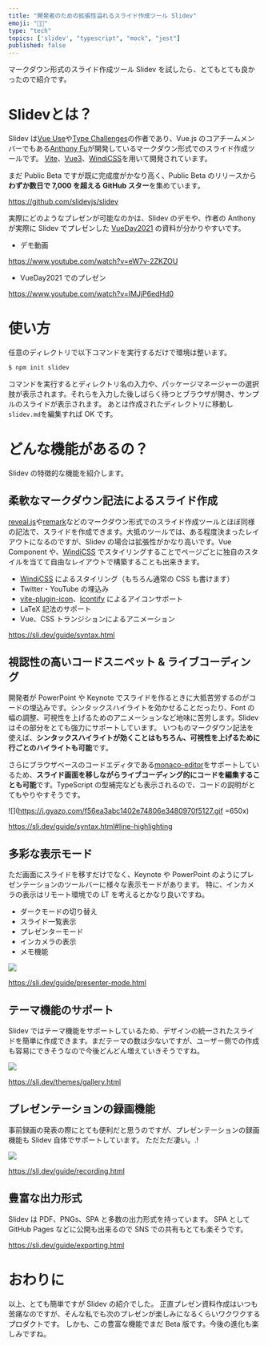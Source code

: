 ```yaml
---
title: "開発者のための拡張性溢れるスライド作成ツール Slidev"
emoji: "👨‍💻"
type: "tech"
topics: ['slidev', "typescript", "mock", "jest"]
published: false
---
```


マークダウン形式のスライド作成ツール Slidev を試したら、とてもとても良かったので紹介です。

# Slidevとは？
Slidev は[Vue Use](https://github.com/vueuse/vueuse)や[Type Challenges](https://github.com/type-challenges/type-challenges)の作者であり、Vue.js のコアチームメンバーでもある[Anthony Fu](https://github.com/antfu)が開発しているマークダウン形式でのスライド作成ツールです。
[Vite](https://github.com/vitejs/vite)、[Vue3](https://github.com/vuejs/vue-next)、[WindiCSS](https://github.com/windicss/windicss)を用いて開発されています。

まだ Public Beta ですが既に完成度がかなり高く、Public Beta のリリースから**わずか数日で 7,000 を超える GitHub スター**を集めています。

https://github.com/slidevjs/slidev

実際にどのようなプレゼンが可能なのかは、Slidev のデモや、作者の Anthony が実際に Slidev でプレゼンした [VueDay2021](https://2021.vueday.it) の資料が分かりやすいです。

- デモ動画

https://www.youtube.com/watch?v=eW7v-2ZKZOU


- VueDay2021 でのプレゼン

https://www.youtube.com/watch?v=IMJjP6edHd0

# 使い方

任意のディレクトリで以下コマンドを実行するだけで環境は整います。

```bash
$ npm init slidev
```

コマンドを実行するとディレクトリ名の入力や、パッケージマネージャーの選択肢が表示されます。それらを入力した後しばらく待つとブラウザが開き、サンプルのスライドが表示されます。
あとは作成されたディレクトリに移動し`slidev.md`を編集すれば OK です。

# どんな機能があるの？
Slidev の特徴的な機能を紹介します。

## 柔軟なマークダウン記法によるスライド作成

[reveal.js](https://revealjs.com/)や[remark](https://github.com/remarkjs/remark)などのマークダウン形式でのスライド作成ツールとほぼ同様の記法で、スライドを作成できます。大抵のツールでは、ある程度決まったレイアウトになるのですが、Slidev の場合は拡張性がかなり高いです。Vue Component や、[WindiCSS](https://github.com/windicss/windicss) でスタイリングすることでページごとに独自のスタイルを当てて自由なレイアウトで構築することも出来きます。

- [WindiCSS](https://github.com/windicss/windicss) によるスタイリング（もちろん通常の CSS も書けます）
- Twitter・YouTube の埋込み
- [vite-plugin-icon](https://github.com/antfu/vite-plugin-icons)、[Icontify](https://github.com/iconify/iconify) によるアイコンサポート
- LaTeX 記法のサポート
- Vue、CSS トランジションによるアニメーション

https://sli.dev/guide/syntax.html


## 視認性の高いコードスニペット & ライブコーディング
開発者が PowerPoint や Keynote でスライドを作るときに大抵苦労するのがコードの埋込みです。シンタックスハイライトを効かせることだったり、Font の幅の調整、可視性を上げるためのアニメーションなど地味に苦労します。Slidev はその部分をとても強力にサポートしています。
いつものマークダウン記法を使えば、**シンタックスハイライトが効くことはもちろん、可視性を上げるために行ごとのハイライトも可能**です。

さらにブラウザベースのコードエディタである[monaco-editor](https://github.com/Microsoft/monaco-editor)をサポートしているため、**スライド画面を移しながらライブコーディング的にコードを編集することも可能**です。TypeScript の型補完なども表示されるので、コードの説明がとてもやりやすそうです。


![](https://i.gyazo.com/f56ea3abc1402e74806e3480970f5127.gif =650x)


https://sli.dev/guide/syntax.html#line-highlighting

## 多彩な表示モード
ただ画面にスライドを移すだけでなく、Keynote や PowerPoint のようにプレゼンテーションのツールバーに様々な表示モードがあります。
特に、インカメラの表示はリモート環境での LT を考えるとかなり良いですね。

- ダークモードの切り替え
- スライド一覧表示
- プレゼンターモード
- インカメラの表示
- メモ機能

![](https://i.gyazo.com/7702cd5573225807ae7250868c879813.gif)


https://sli.dev/guide/presenter-mode.html

## テーマ機能のサポート

Slidev ではテーマ機能をサポートしているため、デザインの統一されたスライドを簡単に作成できます。まだテーマの数は少ないですが、ユーザー側での作成も容易にできそうなので今後どんどん増えていきそうですね。

![](https://i.gyazo.com/ef8ea0d97dbdab9155bf75971ae9932e.png)


https://sli.dev/themes/gallery.html
## プレゼンテーションの録画機能

事前録画の発表の際にとても便利だと思うのですが、プレゼンテーションの録画機能も Slidev 自体でサポートしています。
ただただ凄い。.!

![](https://i.gyazo.com/0e90c81a250bf673973b1c8f6515d827.png)

https://sli.dev/guide/recording.html

## 豊富な出力形式

Slidev は PDF、PNGs、SPA と多数の出力形式を持っています。
SPA として GitHub Pages などに公開も出来るので SNS での共有もとても楽そうです。

https://sli.dev/guide/exporting.html

# おわりに
以上、とても簡単ですが Slidev の紹介でした。
正直プレゼン資料作成はいつも苦痛なのですが、そんな私でも次のプレゼンが楽しみになるくらいワクワクするプロダクトです。
しかも、この豊富な機能でまだ Beta 版です。今後の進化も楽しみですね。